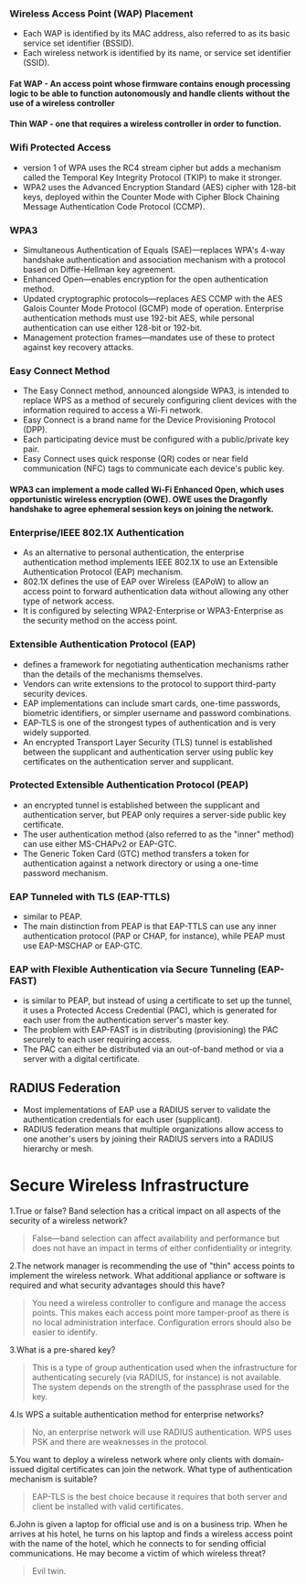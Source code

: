 
### Wireless Access Point (WAP) Placement
 - Each WAP is identified by its MAC address, also referred to as its basic service set identifier (BSSID). 
 - Each wireless network is identified by its name, or service set identifier (SSID).

#### Fat WAP - An access point whose firmware contains enough processing logic to be able to function autonomously and handle clients without the use of a wireless controller

#### Thin WAP - one that requires a wireless controller in order to function. 

### Wifi Protected Access
 - version 1 of WPA uses the RC4 stream cipher but adds a mechanism called the Temporal Key Integrity Protocol (TKIP) to make it stronger.
 - WPA2 uses the Advanced Encryption Standard (AES) cipher with 128-bit keys, deployed within the Counter Mode with Cipher Block Chaining Message Authentication Code Protocol (CCMP).

### WPA3
 - Simultaneous Authentication of Equals (SAE)—replaces WPA's 4-way handshake authentication and association mechanism with a protocol based on Diffie-Hellman key agreement.
 - Enhanced Open—enables encryption for the open authentication method.
 - Updated cryptographic protocols—replaces AES CCMP with the AES Galois Counter Mode Protocol (GCMP) mode of operation. Enterprise authentication methods must use 192-bit AES, while personal authentication can use either 128-bit or 192-bit.
 - Management protection frames—mandates use of these to protect against key recovery attacks.

### Easy Connect Method
 - The Easy Connect method, announced alongside WPA3, is intended to replace WPS as a method of securely configuring client devices with the information required to access a Wi-Fi network. 
 - Easy Connect is a brand name for the Device Provisioning Protocol (DPP). 
 - Each participating device must be configured with a public/private key pair. 
 - Easy Connect uses quick response (QR) codes or near field communication (NFC) tags to communicate each device's public key.
 
 #### WPA3 can implement a mode called Wi-Fi Enhanced Open, which uses opportunistic wireless encryption (OWE). OWE uses the Dragonfly handshake to agree ephemeral session keys on joining the network. 
 
 ### Enterprise/IEEE 802.1X Authentication
  - As an alternative to personal authentication, the enterprise authentication method implements IEEE 802.1X to use an Extensible Authentication Protocol (EAP) mechanism. 
  - 802.1X defines the use of EAP over Wireless (EAPoW) to allow an access point to forward authentication data without allowing any other type of network access. 
  - It is configured by selecting WPA2-Enterprise or WPA3-Enterprise as the security method on the access point.

### Extensible Authentication Protocol (EAP)
 - defines a framework for negotiating authentication mechanisms rather than the details of the mechanisms themselves. 
 - Vendors can write extensions to the protocol to support third-party security devices. 
 - EAP implementations can include smart cards, one-time passwords, biometric identifiers, or simpler username and password combinations.
 - EAP-TLS is one of the strongest types of authentication and is very widely supported. 
 - An encrypted Transport Layer Security (TLS) tunnel is established between the supplicant and authentication server using public key certificates on the authentication server and supplicant.

### Protected Extensible Authentication Protocol (PEAP)
 - an encrypted tunnel is established between the supplicant and authentication server, but PEAP only requires a server-side public key certificate. 
 - The user authentication method (also referred to as the "inner" method) can use either MS-CHAPv2 or EAP-GTC. 
 - The Generic Token Card (GTC) method transfers a token for authentication against a network directory or using a one-time password mechanism.

### EAP Tunneled with TLS (EAP-TTLS)
 - similar to PEAP.
 - The main distinction from PEAP is that EAP-TTLS can use any inner authentication protocol (PAP or CHAP, for instance), while PEAP must use EAP-MSCHAP or EAP-GTC. 

### EAP with Flexible Authentication via Secure Tunneling (EAP-FAST)
 - is similar to PEAP, but instead of using a certificate to set up the tunnel, it uses a Protected Access Credential (PAC), which is generated for each user from the authentication server's master key. 
 - The problem with EAP-FAST is in distributing (provisioning) the PAC securely to each user requiring access. 
 - The PAC can either be distributed via an out-of-band method or via a server with a digital certificate.

## RADIUS Federation
 - Most implementations of EAP use a RADIUS server to validate the authentication credentials for each user (supplicant). 
 - RADIUS federation means that multiple organizations allow access to one another's users by joining their RADIUS servers into a RADIUS hierarchy or mesh. 

# Secure Wireless Infrastructure
1.True or false? Band selection has a critical impact on all aspects of the security of a wireless network?
 > False—band selection can affect availability and performance but does not have an impact in terms of either confidentiality or integrity.

2.The network manager is recommending the use of "thin" access points to implement the wireless network. What additional appliance or software is required and what security advantages should this have?
 > You need a wireless controller to configure and manage the access points. This makes each access point more tamper-proof as there is no local administration interface. Configuration errors should also be easier to identify.

3.What is a pre-shared key?
 > This is a type of group authentication used when the infrastructure for authenticating securely (via RADIUS, for instance) is not available. The system depends on the strength of the passphrase used for the key.

4.Is WPS a suitable authentication method for enterprise networks?
 > No, an enterprise network will use RADIUS authentication. WPS uses PSK and there are weaknesses in the protocol.

5.You want to deploy a wireless network where only clients with domain-issued digital certificates can join the network. What type of authentication mechanism is suitable?
 > EAP-TLS is the best choice because it requires that both server and client be installed with valid certificates.

6.John is given a laptop for official use and is on a business trip. When he arrives at his hotel, he turns on his laptop and finds a wireless access point with the name of the hotel, which he connects to for sending official communications. He may become a victim of which wireless threat?
 > Evil twin.
